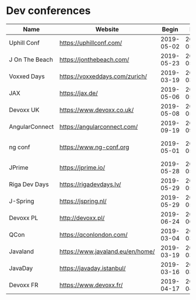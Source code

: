 # Dev conferences

|Name|Website|Begin|End|City|Country|ISO_Country|CFP|
|---|---|---|---|---|---|---|---|
|Uphill Conf|https://uphillconf.com/|2019-05-02|2019-05-03|Bern|Switzerland|ch||
|J On The Beach|https://jonthebeach.com/|2019-05-23|2019-05-25|Malaga|Spain|es||
|Voxxed Days|https://voxxeddays.com/zurich/|2019-03-19|2019-03-19|Zürich|Switzerland|ch|2018-04-12|
|JAX|https://jax.de/|2019-05-06|2019-05-10|Mainz|Germany|de||
|Devoxx UK|https://www.devoxx.co.uk/|2019-05-08|2019-05-10|London|England|gb|2019-01-11|
|AngularConnect|https://angularconnect.com/|2019-09-19|2019-09-20|London|England|gb||
|ng conf|https://www.ng-conf.org|2019-05-01|2019-05-03|Salt Lake City|USA|us|2019-01-03|
|JPrime|https://jprime.io/|2019-05-28|2019-05-29|Sofia|Bulgaria|bg|2019-02-15|
|Riga Dev Days|https://rigadevdays.lv/|2019-05-29|2019-05-31|Riga|Latvia|lv|2018-12-10|
|J-Spring|https://jspring.nl/|2019-05-29|2019-05-29|Utrecht|Netherlands|nl||
|Devoxx PL|http://devoxx.pl/|2019-06-24|2019-06-29|Krakow|Poland|pl||
|QCon|https://qconlondon.com/|2019-03-04|2019-03-08|London|England|gb||
|Javaland|https://www.javaland.eu/en/home/|2019-03-19|2019-03-21|Bruehl|Germany|de||
|JavaDay|https://javaday.istanbul/|2019-03-16|2019-03-16|Istanbul|Turkey|tr||
|Devoxx FR|https://www.devoxx.fr/|2019-04-17|2019-04-19|Paris|France|fr||
